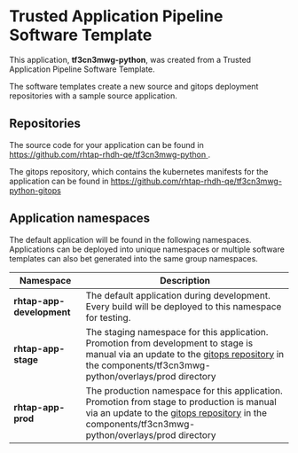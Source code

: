 # Trusted Application Pipeline Software Template

This application, **tf3cn3mwg-python**, was created from a Trusted Application Pipeline Software Template.

The software templates create a new source and gitops deployment repositories with a sample source application. 

## Repositories

The source code for your application can be found in [https://github.com/rhtap-rhdh-qe/tf3cn3mwg-python ](https://github.com/rhtap-rhdh-qe/tf3cn3mwg-python ).
 
The gitops repository, which contains the kubernetes manifests for the application can be found in 
[https://github.com/rhtap-rhdh-qe/tf3cn3mwg-python-gitops ](https://github.com/rhtap-rhdh-qe/tf3cn3mwg-python-gitops ) 

## Application namespaces 

The default application will be found in the following namespaces. Applications can be deployed into unique namespaces or multiple software templates can also bet generated into the same group namespaces.  

|  Namespace   |  Description   |  
| -------- | -------- |   
| **rhtap-app-development** | The default application during development. Every build will be deployed to this namespace for testing. | 
| **rhtap-app-stage** | The staging namespace for this application. Promotion from development to stage is manual via an update to the [gitops repository](https://github.com/rhtap-rhdh-qe/tf3cn3mwg-python-gitops ) in the components/tf3cn3mwg-python/overlays/prod directory |  
| **rhtap-app-prod** | The production namespace for this application. Promotion from stage to production is manual via an update to the [gitops repository](https://github.com/rhtap-rhdh-qe/tf3cn3mwg-python-gitops ) in the components/tf3cn3mwg-python/overlays/prod directory | 